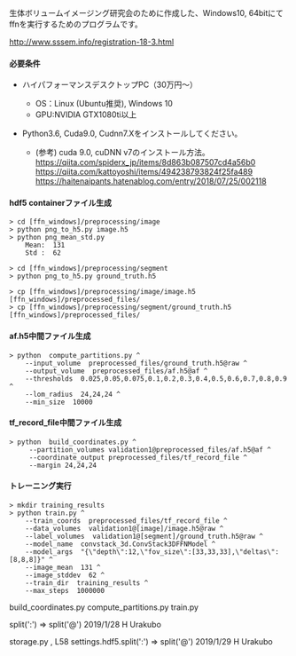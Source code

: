 生体ボリュームイメージング研究会のために作成した、Windows10, 64bitにてffnを実行するためのプログラムです。

http://www.sssem.info/registration-18-3.html

#### 必要条件
-	ハイパフォーマンスデスクトップPC（30万円～）
	- OS：Linux (Ubuntu推奨), Windows 10
	- GPU:NVIDIA GTX1080ti以上

-	Python3.6, Cuda9.0, Cudnn7.Xをインストールしてください。

	- (参考) cuda 9.0, cuDNN v7のインストール方法。
	 https://qiita.com/spiderx_jp/items/8d863b087507cd4a56b0
	 https://qiita.com/kattoyoshi/items/494238793824f25fa489
	 https://haitenaipants.hatenablog.com/entry/2018/07/25/002118


#### hdf5 containerファイル生成

```hdf5 containerファイル生成
> cd [ffn_windows]/preprocessing/image
> python png_to_h5.py image.h5
> python png_mean_std.py
    Mean:  131
    Std :  62

> cd [ffn_windows]/preprocessing/segment
> python png_to_h5.py ground_truth.h5

> cp [ffn_windows]/preprocessing/image/image.h5  [ffn_windows]/preprocessed_files/
> cp [ffn_windows]/preprocessing/segment/ground_truth.h5  [ffn_windows]/preprocessed_files/
```


#### af.h5中間ファイル生成

```af.h5中間ファイル生成
> python  compute_partitions.py ^
    --input_volume  preprocessed_files/ground_truth.h5@raw ^
    --output_volume  preprocessed_files/af.h5@af ^
    --thresholds  0.025,0.05,0.075,0.1,0.2,0.3,0.4,0.5,0.6,0.7,0.8,0.9 ^
    --lom_radius  24,24,24 ^
    --min_size  10000
```


#### tf_record_file中間ファイル生成

```tf_record_file中間ファイル生成
> python  build_coordinates.py ^
     --partition_volumes validation1@preprocessed_files/af.h5@af ^
     --coordinate_output preprocessed_files/tf_record_file ^
     --margin 24,24,24
```


#### トレーニング実行

```トレーニング実行
> mkdir training_results
> python train.py ^
    --train_coords  preprocessed_files/tf_record_file ^
    --data_volumes  validation1@[image]/image.h5@raw ^
    --label_volumes  validation1@[segment]/ground_truth.h5@raw ^
    --model_name  convstack_3d.ConvStack3DFFNModel ^
    --model_args  "{\"depth\":12,\"fov_size\":[33,33,33],\"deltas\":[8,8,8]}" ^
    --image_mean  131 ^
    --image_stddev  62 ^
    --train_dir  training_results ^
    --max_steps  1000000
```


build_coordinates.py
compute_partitions.py
train.py

split(':') => split('@')
2019/1/28 H Urakubo

storage.py , L58 
settings.hdf5.split(':') => split('@')
2019/1/29 H Urakubo

